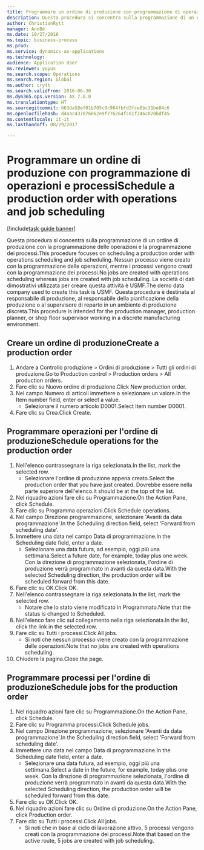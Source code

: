 ```yaml
--- 
title: Programmare un ordine di produzione con programmazione di operazioni e processi
description: Questa procedura si concentra sulla programmazione di un ordine di produzione con la programmazione delle operazioni e la programmazione dei processi.
author: ChristianRytt
manager: AnnBe
ms.date: 10/27/2016
ms.topic: business-process
ms.prod: 
ms.service: dynamics-ax-applications
ms.technology: 
audience: Application User
ms.reviewer: yuyus
ms.search.scope: Operations
ms.search.region: Global
ms.author: crytt
ms.search.validFrom: 2016-06-30
ms.dyn365.ops.version: AX 7.0.0
ms.translationtype: HT
ms.sourcegitcommit: 663da58ef01b705c0c984fbfd3fce8bc31be04c6
ms.openlocfilehash: d4aac437876862e9f776264fc81f246c820bdf45
ms.contentlocale: it-it
ms.lasthandoff: 08/29/2017

---
```

# <a name="schedule-a-production-order-with-operations-and-job-scheduling"></a><span data-ttu-id="0d79b-103">Programmare un ordine di produzione con programmazione di operazioni e processi</span><span class="sxs-lookup"><span data-stu-id="0d79b-103">Schedule a production order with operations and job scheduling</span></span>

[!include[task guide banner](../../includes/task-guide-banner.md)]

<span data-ttu-id="0d79b-104">Questa procedura si concentra sulla programmazione di un ordine di produzione con la programmazione delle operazioni e la programmazione dei processi.</span><span class="sxs-lookup"><span data-stu-id="0d79b-104">This procedure focuses on scheduling a production order with operations scheduling and job scheduling.</span></span> <span data-ttu-id="0d79b-105">Nessun processo viene creato con la programmazione delle operazioni, mentre i processi vengono creati con la programmazione dei processi.</span><span class="sxs-lookup"><span data-stu-id="0d79b-105">No jobs are created with operations scheduling whereas jobs are created with job scheduling.</span></span> <span data-ttu-id="0d79b-106">La società di dati dimostrativi utilizzata per creare questa attività è USMF.</span><span class="sxs-lookup"><span data-stu-id="0d79b-106">The demo data company used to create this task is USMF.</span></span> <span data-ttu-id="0d79b-107">Questa procedura è destinata al responsabile di produzione, al responsabile della pianificazione della produzione o al supervisore di reparto in un ambiente di produzione discreta.</span><span class="sxs-lookup"><span data-stu-id="0d79b-107">This procedure is intended for the production manager, production planner, or shop floor supervisor working in a discrete manufacturing environment.</span></span>


## <a name="create-a-production-order"></a><span data-ttu-id="0d79b-108">Creare un ordine di produzione</span><span class="sxs-lookup"><span data-stu-id="0d79b-108">Create a production order</span></span>
1. <span data-ttu-id="0d79b-109">Andare a Controllo produzione > Ordini di produzione > Tutti gli ordini di produzione.</span><span class="sxs-lookup"><span data-stu-id="0d79b-109">Go to Production control > Production orders > All production orders.</span></span>
2. <span data-ttu-id="0d79b-110">Fare clic su Nuovo ordine di produzione.</span><span class="sxs-lookup"><span data-stu-id="0d79b-110">Click New production order.</span></span>
3. <span data-ttu-id="0d79b-111">Nel campo Numero di articoli immettere o selezionare un valore.</span><span class="sxs-lookup"><span data-stu-id="0d79b-111">In the Item number field, enter or select a value.</span></span>
    * <span data-ttu-id="0d79b-112">Selezionare il numero articolo D0001.</span><span class="sxs-lookup"><span data-stu-id="0d79b-112">Select Item number D0001.</span></span>  
4. <span data-ttu-id="0d79b-113">Fare clic su Crea.</span><span class="sxs-lookup"><span data-stu-id="0d79b-113">Click Create.</span></span>

## <a name="schedule-operations-for-the-production-order"></a><span data-ttu-id="0d79b-114">Programmare operazioni per l'ordine di produzione</span><span class="sxs-lookup"><span data-stu-id="0d79b-114">Schedule operations for the production order</span></span>
1. <span data-ttu-id="0d79b-115">Nell'elenco contrassegnare la riga selezionata.</span><span class="sxs-lookup"><span data-stu-id="0d79b-115">In the list, mark the selected row.</span></span>
    * <span data-ttu-id="0d79b-116">Selezionare l'ordine di produzione appena creato.</span><span class="sxs-lookup"><span data-stu-id="0d79b-116">Select the production order that you have just created.</span></span> <span data-ttu-id="0d79b-117">Dovrebbe essere nella parte superiore dell'elenco.</span><span class="sxs-lookup"><span data-stu-id="0d79b-117">It should be at the top of the list.</span></span>      
2. <span data-ttu-id="0d79b-118">Nel riquadro azioni fare clic su Programmazione.</span><span class="sxs-lookup"><span data-stu-id="0d79b-118">On the Action Pane, click Schedule.</span></span>
3. <span data-ttu-id="0d79b-119">Fare clic su Programma operazioni.</span><span class="sxs-lookup"><span data-stu-id="0d79b-119">Click Schedule operations.</span></span>
4. <span data-ttu-id="0d79b-120">Nel campo Direzione programmazione, selezionare 'Avanti da data programmazione'.</span><span class="sxs-lookup"><span data-stu-id="0d79b-120">In the Scheduling direction field, select 'Forward from scheduling date'.</span></span>
5. <span data-ttu-id="0d79b-121">Immettere una data nel campo Data di programmazione.</span><span class="sxs-lookup"><span data-stu-id="0d79b-121">In the Scheduling date field, enter a date.</span></span>
    * <span data-ttu-id="0d79b-122">Selezionare una data futura, ad esempio, oggi più una settimana.</span><span class="sxs-lookup"><span data-stu-id="0d79b-122">Select a future date, for example, today plus one week.</span></span> <span data-ttu-id="0d79b-123">Con la direzione di programmazione selezionata, l'ordine di produzione verrà programmato in avanti da questa data.</span><span class="sxs-lookup"><span data-stu-id="0d79b-123">With the selected Scheduling direction, the production order will be scheduled forward from this date.</span></span>  
6. <span data-ttu-id="0d79b-124">Fare clic su OK.</span><span class="sxs-lookup"><span data-stu-id="0d79b-124">Click OK.</span></span>
7. <span data-ttu-id="0d79b-125">Nell'elenco contrassegnare la riga selezionata.</span><span class="sxs-lookup"><span data-stu-id="0d79b-125">In the list, mark the selected row.</span></span>
    * <span data-ttu-id="0d79b-126">Notare che lo stato viene modificato in Programmato.</span><span class="sxs-lookup"><span data-stu-id="0d79b-126">Note that the status is changed to Scheduled.</span></span>  
8. <span data-ttu-id="0d79b-127">Nell'elenco fare clic sul collegamento nella riga selezionata.</span><span class="sxs-lookup"><span data-stu-id="0d79b-127">In the list, click the link in the selected row.</span></span>
9. <span data-ttu-id="0d79b-128">Fare clic su Tutti i processi.</span><span class="sxs-lookup"><span data-stu-id="0d79b-128">Click All jobs.</span></span>
    * <span data-ttu-id="0d79b-129">Si noti che nessun processo viene creato con la programmazione delle operazioni.</span><span class="sxs-lookup"><span data-stu-id="0d79b-129">Note that no jobs are created with operations scheduling.</span></span>  
10. <span data-ttu-id="0d79b-130">Chiudere la pagina.</span><span class="sxs-lookup"><span data-stu-id="0d79b-130">Close the page.</span></span>

## <a name="schedule-jobs-for-the-production-order"></a><span data-ttu-id="0d79b-131">Programmare processi per l'ordine di produzione</span><span class="sxs-lookup"><span data-stu-id="0d79b-131">Schedule jobs for the production order</span></span>
1. <span data-ttu-id="0d79b-132">Nel riquadro azioni fare clic su Programmazione.</span><span class="sxs-lookup"><span data-stu-id="0d79b-132">On the Action Pane, click Schedule.</span></span>
2. <span data-ttu-id="0d79b-133">Fare clic su Programma processi.</span><span class="sxs-lookup"><span data-stu-id="0d79b-133">Click Schedule jobs.</span></span>
3. <span data-ttu-id="0d79b-134">Nel campo Direzione programmazione, selezionare 'Avanti da data programmazione'.</span><span class="sxs-lookup"><span data-stu-id="0d79b-134">In the Scheduling direction field, select 'Forward from scheduling date'.</span></span>
4. <span data-ttu-id="0d79b-135">Immettere una data nel campo Data di programmazione.</span><span class="sxs-lookup"><span data-stu-id="0d79b-135">In the Scheduling date field, enter a date.</span></span>
    * <span data-ttu-id="0d79b-136">Selezionare una data futura, ad esempio, oggi più una settimana.</span><span class="sxs-lookup"><span data-stu-id="0d79b-136">Select a date in the future, for example, today plus one week.</span></span> <span data-ttu-id="0d79b-137">Con la direzione di programmazione selezionata, l'ordine di produzione verrà programmato in avanti da questa data.</span><span class="sxs-lookup"><span data-stu-id="0d79b-137">With the selected Scheduling direction, the production order will be scheduled forward from this date.</span></span>  
5. <span data-ttu-id="0d79b-138">Fare clic su OK.</span><span class="sxs-lookup"><span data-stu-id="0d79b-138">Click OK.</span></span>
6. <span data-ttu-id="0d79b-139">Nel riquadro azioni fare clic su Ordine di produzione.</span><span class="sxs-lookup"><span data-stu-id="0d79b-139">On the Action Pane, click Production order.</span></span>
7. <span data-ttu-id="0d79b-140">Fare clic su Tutti i processi.</span><span class="sxs-lookup"><span data-stu-id="0d79b-140">Click All jobs.</span></span>
    * <span data-ttu-id="0d79b-141">Si noti che in base al ciclo di lavorazione attivo, 5 processi vengono creati con la programmazione dei processi.</span><span class="sxs-lookup"><span data-stu-id="0d79b-141">Note that based on the active route, 5 jobs are created with job scheduling.</span></span>  


